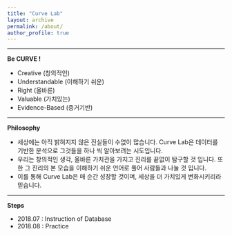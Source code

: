 ```yaml
---
title: "Curve Lab"
layout: archive
permalink: /about/
author_profile: true
---
```

  
---  
  
**Be CURVE !**  
  
- Creative (창의적인)  
- Understandable (이해하기 쉬운)  
- Right (올바른)  
- Valuable (가치있는)  
- Evidence-Based (증거기반)  
  
---  
  
**Philosophy**  
  
- 세상에는 아직 밝혀지지 않은 진실들이 수없이 많습니다. Curve Lab은 데이터를 기반한 분석으로 그것들을 하나 씩 알아보려는 시도입니다.  
- 우리는 창의적인 생각, 올바른 가치관을 가지고 진리를 끝없이 탐구할 것 입니다. 또한 그 진리의 본 모습을 이해하기 쉬운 언어로 풀어 
사람들과 나눌 것 입니다.  
- 이를 통해 Curve Lab은 매 순간 성장할 것이며, 세상을 더 가치있게 변화시키리라 믿습니다.   
 
---  
 
**Steps**
 
- 2018.07 : Instruction of Database
- 2018.08 : Practice
